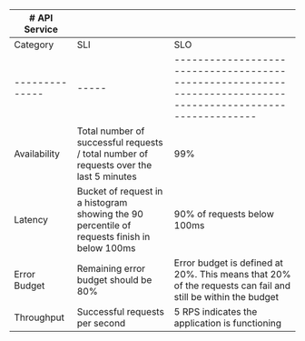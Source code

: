 | # API Service  |                                                                                                                                                                                  |                                                                                                               |
|----------------|----------------------------------------------------------------------------------------------------------------------------------------------------------------------------------|---------------------------------------------------------------------------------------------------------------|
| Category       | SLI                                                                                                                                                                              | SLO                                                                                                           |
| -------------- | -----                                                                                                                                                                            | ------------------------------------------------------------------------------------------------------------- |
| Availability   | Total number of successful requests / total number of requests  over the last 5 minutes | 99%                                                                                                           |
| Latency        | Bucket of request in a histogram showing the 90 percentile of requests finish in below 100ms                                                      | 90% of requests below 100ms                                                                                   |
| Error Budget   | Remaining error budget should be 80%  | Error budget is defined at 20%. This means that 20% of the requests can fail and still be within the budget   |
| Throughput     | Successful requests per second                                                                                                              | 5 RPS indicates the application is functioning                                                                |
